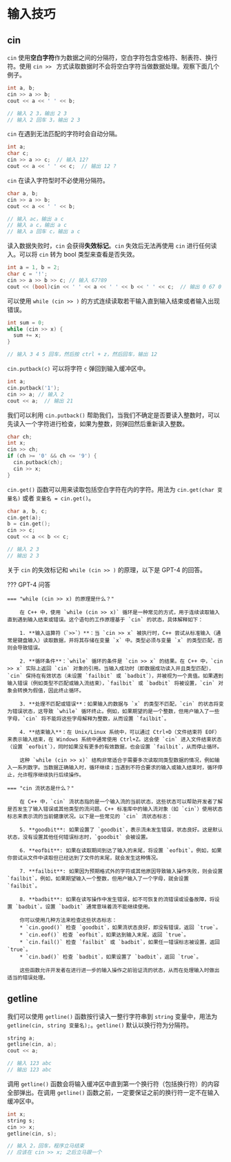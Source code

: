 # 输入技巧

## cin

`cin` 使用**空白字符**作为数据之间的分隔符，空白字符包含空格符、制表符、换行符。使用 `cin >> ` 方式读取数据时不会将空白字符当做数据处理。观察下面几个例子。

```cpp
int a, b;
cin >> a >> b;
cout << a << ' ' << b;

// 输入 2 3，输出 2 3
// 输入 2 回车 3，输出 2 3
```

`cin` 在遇到无法匹配的字符时会自动分隔。

```cpp
int a;
char c;
cin >> a >> c;  // 输入 12?
cout << a << ' ' << c;  // 输出 12 ?
```

`cin` 在读入字符型时不必使用分隔符。

```cpp
char a, b;
cin >> a >> b;
cout << a << ' ' << b;

// 输入 ac，输出 a c
// 输入 a c，输出 a c
// 输入 a 回车 c，输出 a c
```

读入数据失败时，`cin` 会获得**失效标记**。`cin` 失效后无法再使用 `cin` 进行任何读入。可以将 `cin` 转为 bool 类型来查看是否失效。

```cpp
int a = 1, b = 2;
char c = '!';
cin >> a >> b >> c; // 输入 67?89
cout << (bool)cin << ' ' << a << ' ' << b << ' ' << c;  // 输出 0 67 0 !
```

可以使用 `while (cin >> )` 的方式连续读取若干输入直到输入结束或者输入出现错误。

```cpp
int sum = 0;
while (cin >> x) {
  sum += x;
}

// 输入 3 4 5 回车，然后按 ctrl + z，然后回车，输出 12
```

`cin.putback(c)` 可以将字符 `c` 弹回到输入缓冲区中。

```cpp
int a;
cin.putback('1');
cin >> a; // 输入 2
cout << a;  // 输出 21
```

我们可以利用 `cin.putback()` 帮助我们，当我们不确定是否要读入整数时，可以先读入一个字符进行检查，如果为整数，则弹回然后重新读入整数。

```cpp
char ch;
int x;
cin >> ch;
if (ch >= '0' && ch <= '9') {
  cin.putback(ch);
  cin >> x;
}
```

`cin.get()` 函数可以用来读取包括空白字符在内的字符。用法为 `cin.get(char 变量名)` 或者 `变量名 = cin.get()`。

```cpp
char a, b, c;
cin.get(a);
b = cin.get();
cin >> c;
cout << a << b << c;

// 输入 2 3
// 输出 2 3
```

关于 `cin` 的失效标记和 `while (cin >> )` 的原理，以下是 GPT-4 的回答。

??? GPT-4 问答

    === "while (cin >> x) 的原理是什么？"

        在 C++ 中，使用 `while (cin >> x)` 循环是一种常见的方式，用于连续读取输入直到遇到输入结束或错误。这个语句的工作原理基于 `cin` 的状态，具体解释如下：

        1. **输入运算符（`>>`）**：当 `cin >> x` 被执行时，C++ 尝试从标准输入（通常是键盘输入）读取数据，并将其存储在变量 `x` 中。类型必须与变量 `x` 的类型匹配，否则会导致错误。

        2. **循环条件**：`while` 循环的条件是 `cin >> x` 的结果。在 C++ 中，`cin >> x` 实际上返回 `cin` 对象的引用。当输入成功时（即数据成功读入并且类型匹配），`cin` 保持在有效状态（未设置 `failbit` 或 `badbit`），并被视为一个真值。如果遇到输入错误（例如类型不匹配或输入流结束），`failbit` 或 `badbit` 将被设置，`cin` 对象会转换为假值，因此终止循环。

        3. **处理不匹配或错误**：如果输入的数据与 `x` 的类型不匹配，`cin` 的状态将变为错误状态，这导致 `while` 循环终止。例如，如果期望的是一个整数，但用户输入了一些字母，`cin` 将不能将这些字母解释为整数，从而设置 `failbit`。

        4. **结束输入**：在 Unix/Linux 系统中，可以通过 Ctrl+D（文件结束符 EOF）来表示输入结束，在 Windows 系统中通常使用 Ctrl+Z。这会使 `cin` 进入文件结束状态（设置 `eofbit`），同时如果没有更多的有效数据，也会设置 `failbit`，从而停止循环。

        这种 `while (cin >> x)` 结构非常适合于需要多次读取同类型数据的情况，例如输入一系列数字。当数据正确输入时，循环继续；当遇到不符合要求的输入或输入结束时，循环停止，允许程序继续执行后续操作。

    === "cin 流状态是什么？"

        在 C++ 中，`cin` 流状态指的是一个输入流的当前状态，这些状态可以帮助开发者了解是否发生了输入错误或其他类型的流问题。C++ 标准库中的输入流对象（如 `cin`）使用状态标志来表示流的当前健康状况。以下是一些常见的 `cin` 流状态标志：

        5. **goodbit**: 如果设置了 `goodbit`，表示流未发生错误，状态良好。这是默认状态，没有设置其他任何错误标志时，`goodbit` 会被设置。

        6. **eofbit**: 如果在读取期间到达了输入的末尾，将设置 `eofbit`。例如，如果你尝试从文件中读取但已经达到了文件的末尾，就会发生这种情况。

        7. **failbit**: 如果因为预期格式外的字符或其他原因导致输入操作失败，则会设置 `failbit`。例如，如果期望输入一个整数，但用户输入了一个字母，就会设置 `failbit`。

        8. **badbit**: 如果在读写操作中发生错误，如不可恢复的流错误或设备故障，将设置 `badbit`。设置 `badbit` 通常意味着流不能继续使用。

        你可以使用几种方法来检查这些状态标志：
        * `cin.good()` 检查 `goodbit`，如果流状态良好，即没有错误，返回 `true`。
        * `cin.eof()` 检查 `eofbit`，如果达到输入末尾，返回 `true`。
        * `cin.fail()` 检查 `failbit` 或 `badbit`，如果任一错误标志被设置，返回 `true`。
        * `cin.bad()` 检查 `badbit`，如果设置了 `badbit`，返回 `true`。

        这些函数允许开发者在进行进一步的输入操作之前验证流的状态，从而在处理输入时做出适当的错误处理。

## getline

我们可以使用 `getline()` 函数按行读入一整行字符串到 `string` 变量中，用法为 `getline(cin, string 变量名);`。`getline()` 默认以换行符为分隔符。

```cpp
string a;
getline(cin, a);
cout << a;

// 输入 123 abc
// 输出 123 abc
```

调用 `getline()` 函数会将输入缓冲区中直到第一个换行符（包括换行符）的内容全部弹出。在调用 `getline()` 函数之前，一定要保证之前的换行符一定不在输入缓冲区中。

```cpp
int x;
string s;
cin >> x;
getline(cin, s);

// 输入 2，回车，程序立马结束
// 应该在 cin >> x; 之后立马跟一个 
```